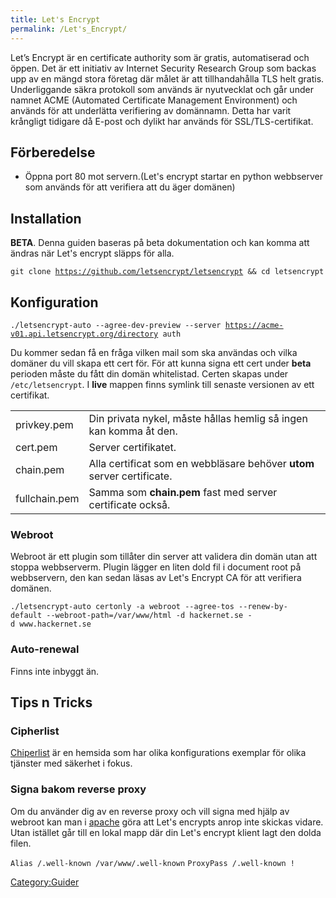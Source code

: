 ```yaml
---
title: Let's Encrypt
permalink: /Let's_Encrypt/
---
```


Let’s Encrypt är en certificate authority som är gratis, automatiserad
och öppen. Det är ett initiativ av Internet Security Research Group som
backas upp av en mängd stora företag där målet är att tillhandahålla TLS
helt gratis. Underliggande säkra protokoll som används är nyutvecklat
och går under namnet ACME (Automated Certificate Management Environment)
och används för att underlätta verifiering av domännamn. Detta har varit
krångligt tidigare då E-post och dylikt har används för
SSL/TLS-certifikat.

Förberedelse
------------

-   Öppna port 80 mot servern.(Let's encrypt startar en python
    webbserver som används för att verifiera att du äger domänen)

Installation
------------

**BETA**. Denna guiden baseras på beta dokumentation och kan komma att
ändras när Let's encrypt släpps för alla.

`git clone `[`https://github.com/letsencrypt/letsencrypt`](https://github.com/letsencrypt/letsencrypt)` && cd letsencrypt`

Konfiguration
-------------

`./letsencrypt-auto --agree-dev-preview --server `[`https://acme-v01.api.letsencrypt.org/directory`](https://acme-v01.api.letsencrypt.org/directory)` auth`

Du kommer sedan få en fråga vilken mail som ska användas och vilka
domäner du vill skapa ett cert för. För att kunna signa ett cert under
**beta** perioden måste du fått din domän whitelistad. Certen skapas
under `/etc/letsencrypt`. I **live** mappen finns symlink till senaste
versionen av ett certifikat.

|               |                                                                        |
|---------------|------------------------------------------------------------------------|
| privkey.pem   | Din privata nykel, måste hållas hemlig så ingen kan komma åt den.      |
| cert.pem      | Server certifikatet.                                                   |
| chain.pem     | Alla certificat som en webbläsare behöver **utom** server certificate. |
| fullchain.pem | Samma som **chain.pem** fast med server certificate också.             |

### Webroot

Webroot är ett plugin som tillåter din server att validera din domän
utan att stoppa webbserverm. Plugin lägger en liten dold fil i document
root på webbservern, den kan sedan läsas av Let's Encrypt CA för att
verifiera domänen.

`./letsencrypt-auto certonly -a webroot --agree-tos --renew-by-default --webroot-path=/var/www/html -d hackernet.se -d www.hackernet.se`

### Auto-renewal

Finns inte inbyggt än.

Tips n Tricks
-------------

### Cipherlist

[Chiperlist](https://syslink.pl/cipherlist/) är en hemsida som har olika
konfigurations exemplar för olika tjänster med säkerhet i fokus.

### Signa bakom reverse proxy

Om du använder dig av en reverse proxy och vill signa med hjälp av
webroot kan man i [apache](/apache "wikilink") göra att Let's encrypts
anrop inte skickas vidare. Utan istället går till en lokal mapp där din
Let's encrypt klient lagt den dolda filen.

`Alias /.well-known /var/www/.well-known`
`ProxyPass /.well-known !`

[Category:Guider](/Category:Guider "wikilink")